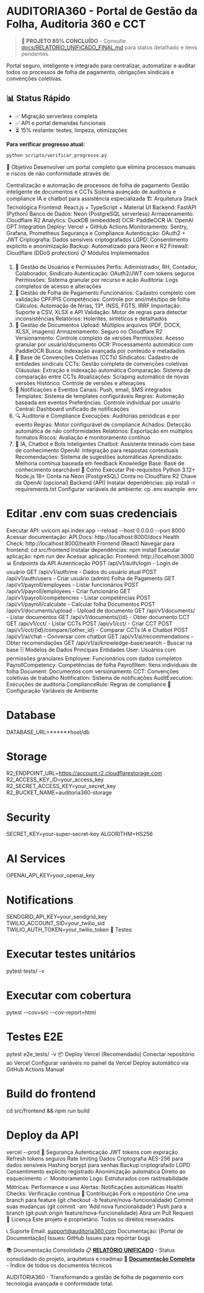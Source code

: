 # AUDITORIA360 - Portal de Gestão da Folha, Auditoria 360 e CCT

> **🎯 PROJETO 85% CONCLUÍDO** - Consulte [docs/RELATORIO_UNIFICADO_FINAL.md](docs/RELATORIO_UNIFICADO_FINAL.md) para status detalhado e itens pendentes.

Portal seguro, inteligente e integrado para centralizar, automatizar e auditar todos os processos de folha de pagamento, obrigações sindicais e convenções coletivas.

## 📊 Status Rápido
- ✅ Migração serverless completa
- ✅ API e portal demandas funcionais  
- ⏳ 15% restante: testes, limpeza, otimizações

**Para verificar progresso atual:**
```bash
python scripts/verificar_progresso.py
```

🎯 Objetivo
Desenvolver um portal completo que elimina processos manuais e riscos de não conformidade através de:

Centralização e automação de processos de folha de pagamento
Gestão inteligente de documentos e CCTs
Sistema avançado de auditoria e compliance
IA e chatbot para assistência especializada
🏗️ Arquitetura
Stack Tecnológica
Frontend: React.js + TypeScript + Material UI
Backend: FastAPI (Python)
Banco de Dados: Neon (PostgreSQL serverless)
Armazenamento: Cloudflare R2
Analytics: DuckDB (embedded)
OCR: PaddleOCR
IA: OpenAI GPT Integration
Deploy: Vercel + GitHub Actions
Monitoramento: Sentry, Grafana, Prometheus
Segurança e Compliance
Autenticação: OAuth2 + JWT
Criptografia: Dados sensíveis criptografados
LGPD: Consentimento explícito e anonimização
Backup: Automatizado para Neon e R2
Firewall: Cloudflare (DDoS protection)
📋 Módulos Implementados
1. 🔐 Gestão de Usuários e Permissões
Perfis: Administrador, RH, Contador, Colaborador, Sindicato
Autenticação: OAuth2/JWT com tokens seguros
Permissões: Sistema granular por recurso e ação
Auditoria: Logs completos de acesso e alterações
2. 💼 Gestão de Folha de Pagamento
Funcionários: Cadastro completo com validação CPF/PIS
Competências: Controle por ano/mês/tipo de folha
Cálculos: Automação de férias, 13º, INSS, FGTS, IRRF
Importação: Suporte a CSV, XLSX e API
Validação: Motor de regras para detectar inconsistências
Relatórios: Holerites, sintéticos e detalhados
3. 📄 Gestão de Documentos
Upload: Múltiplos arquivos (PDF, DOCX, XLSX, imagens)
Armazenamento: Seguro no Cloudflare R2
Versionamento: Controle completo de versões
Permissões: Acesso granular por usuário/documento
OCR: Processamento automático com PaddleOCR
Busca: Indexação avançada por conteúdo e metadados
4. 📝 Base de Convenções Coletivas (CCTs)
Sindicatos: Cadastro de entidades sindicais
CCTs: Gestão completa de convenções coletivas
Cláusulas: Extração e indexação automática
Comparação: Sistema de comparação entre CCTs
Atualizações: Scraping automático de novas versões
Histórico: Controle de versões e alterações
5. 🔔 Notificações e Eventos
Canais: Push, email, SMS integrados
Templates: Sistema de templates configuráveis
Regras: Automação baseada em eventos
Preferências: Controle individual por usuário
Central: Dashboard unificado de notificações
6. 🔍 Auditoria e Compliance
Execuções: Auditorias periódicas e por evento
Regras: Motor configurável de compliance
Achados: Detecção automática de não conformidades
Relatórios: Exportação em múltiplos formatos
Riscos: Avaliação e monitoramento contínuo
7. 🤖 IA, Chatbot e Bots Inteligentes
Chatbot: Assistente treinado com base de conhecimento
OpenAI: Integração para respostas contextuais
Recomendações: Sistema de sugestões automáticas
Aprendizado: Melhoria contínua baseada em feedback
Knowledge Base: Base de conhecimento searchável
🚀 Como Executar
Pré-requisitos
Python 3.12+
Node.js 18+
Conta na Neon (PostgreSQL)
Conta no Cloudflare R2
Chave da OpenAI (opcional)
Backend (API)
Instalar dependências:
pip install -r requirements.txt
Configurar variáveis de ambiente:
cp .env.example .env
# Editar .env com suas credenciais
Executar API:
uvicorn api.index:app --reload --host 0.0.0.0 --port 8000
Acessar documentação:
API Docs: http://localhost:8000/docs
Health Check: http://localhost:8000/health
Frontend (React)
Navegar para frontend:
cd src/frontend
Instalar dependências:
npm install
Executar aplicação:
npm run dev
Acessar aplicação:
Frontend: http://localhost:3000
📊 Endpoints da API
Autenticação
POST /api/v1/auth/login - Login de usuário
GET /api/v1/auth/me - Dados do usuário atual
POST /api/v1/auth/users - Criar usuário (admin)
Folha de Pagamento
GET /api/v1/payroll/employees - Listar funcionários
POST /api/v1/payroll/employees - Criar funcionário
GET /api/v1/payroll/competencies - Listar competências
POST /api/v1/payroll/calculate - Calcular folha
Documentos
POST /api/v1/documents/upload - Upload de documento
GET /api/v1/documents/ - Listar documentos
GET /api/v1/documents/{id} - Obter documento
CCT
GET /api/v1/cct/ - Listar CCTs
POST /api/v1/cct/ - Criar CCT
POST /api/v1/cct/{id}/compare/{other_id} - Comparar CCTs
IA e Chatbot
POST /api/v1/ai/chat - Conversar com chatbot
GET /api/v1/ai/recommendations - Obter recomendações
GET /api/v1/ai/knowledge-base/search - Buscar na base
🗄️ Modelos de Dados
Principais Entidades
User: Usuários com permissões granulares
Employee: Funcionários com dados completos
PayrollCompetency: Competências de folha
PayrollItem: Itens individuais de folha
Document: Documentos com versionamento
CCT: Convenções coletivas de trabalho
Notification: Sistema de notificações
AuditExecution: Execuções de auditoria
ComplianceRule: Regras de compliance
🔧 Configuração
Variáveis de Ambiente
# Database
DATABASE_URL=******host/db

# Storage
R2_ENDPOINT_URL=https://account.r2.cloudflarestorage.com
R2_ACCESS_KEY_ID=your_access_key
R2_SECRET_ACCESS_KEY=your_secret_key
R2_BUCKET_NAME=auditoria360-storage

# Security
SECRET_KEY=your-super-secret-key
ALGORITHM=HS256

# AI Services
OPENAI_API_KEY=your_openai_key

# Notifications
SENDGRID_API_KEY=your_sendgrid_key
TWILIO_ACCOUNT_SID=your_twilio_sid
TWILIO_AUTH_TOKEN=your_twilio_token
🧪 Testes
# Executar testes unitários
pytest tests/ -v

# Executar com cobertura
pytest --cov=src --cov-report=html

# Testes E2E
pytest e2e_tests/ -v
📦 Deploy
Vercel (Recomendado)
Conectar repositório ao Vercel
Configurar variáveis no painel da Vercel
Deploy automático via GitHub Actions
Manual
# Build do frontend
cd src/frontend && npm run build

# Deploy da API
vercel --prod
🔐 Segurança
Autenticação
JWT tokens com expiração
Refresh tokens seguros
Rate limiting
Dados
Criptografia AES-256 para dados sensíveis
Hashing bcrypt para senhas
Backup criptografado
LGPD
Consentimento explícito registrado
Anonimização automática
Direito ao esquecimento
📈 Monitoramento
Logs: Estruturados com rastreabilidade
Métricas: Performance e uso
Alertas: Notificações automáticas
Health Checks: Verificação contínua
🤝 Contribuição
Fork o repositório
Crie uma branch para feature (git checkout -b feature/nova-funcionalidade)
Commit suas mudanças (git commit -am 'Add nova funcionalidade')
Push para a branch (git push origin feature/nova-funcionalidade)
Abra um Pull Request
📄 Licença
Este projeto é proprietário. Todos os direitos reservados.

📞 Suporte
Email: support@auditoria360.com
Documentação: [Portal de Documentação]
Issues: GitHub Issues para reportar bugs

📚 Documentação Consolidada
📋 **[RELATÓRIO UNIFICADO](docs/RELATORIO_UNIFICADO_AUDITORIA360.md)** - Status consolidado do projeto, arquitetura e roadmap
📁 **[Documentação Completa](docs/README.md)** - Índice de todos os documentos técnicos

AUDITORIA360 - Transformando a gestão de folha de pagamento com tecnologia avançada e conformidade total.
